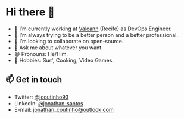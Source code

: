 # Hi there 👋

- 🔭 I’m currently working at [Valcann](https://www.valcann.com.br) (Recife) as DevOps Engineer.
- 🌱 I’m always trying to be a better person and a better professional.
- 👬 I’m looking to collaborate on open-source.
- 💬 Ask me about whatever you want.
- 😄 Pronouns: He/Him.
- 🤘 Hobbies: Surf, Cooking, Video Games.

<!--- - ⚡ Fun fact: !>
-->

## 📫 Get in touch

- Twitter: [@jcoutinho93](https://twitter.com/jcoutinho93)
- LinkedIn: [@jonathan-santos](https://www.linkedin.com/in/jotasantos/)
- E-mail: jonathan_coutinho@outlook.com
